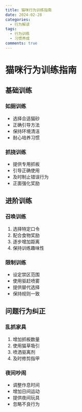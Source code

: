 ```yaml
---
title: 猫咪行为训练指南
date: 2024-02-28
categories:
  - 行为解读
tags:
  - 行为训练
  - 习惯养成
comments: true
---
```


# 猫咪行为训练指南

## 基础训练

### 如厕训练
- 选择合适猫砂
- 正确引导方法
- 保持环境清洁
- 耐心培养习惯

### 抓挠训练
- 提供专用抓板
- 引导正确使用
- 及时制止错误行为
- 正面强化奖励

## 进阶训练

### 召唤训练
1. 选择特定口令
2. 配合食物奖励
3. 逐步增加距离
4. 保持训练趣味性

### 限制训练
- 设定禁区范围
- 使用驱赶喷雾
- 提供替代选择
- 保持规则一致

## 问题行为纠正

### 乱抓家具
1. 增加抓板数量
2. 使用猫草吸引
3. 喷洒驱离剂
4. 及时修剪指甲

### 夜间吵闹
- 调整作息时间
- 增加日间运动
- 提供夜间玩具
- 忽略不良行为 